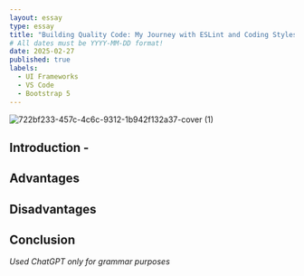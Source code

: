 ```yaml
---
layout: essay
type: essay
title: "Building Quality Code: My Journey with ESLint and Coding Styles"
# All dates must be YYYY-MM-DD format!
date: 2025-02-27
published: true
labels:
  - UI Frameworks
  - VS Code
  - Bootstrap 5
---
```

![722bf233-457c-4c6c-9312-1b942f132a37-cover (1)](https://github.com/user-attachments/assets/5de43ea2-afbb-4472-b2ca-2277505dd57f)


## Introduction - 


## Advantages

## Disadvantages


## Conclusion

*Used ChatGPT only for grammar purposes*
